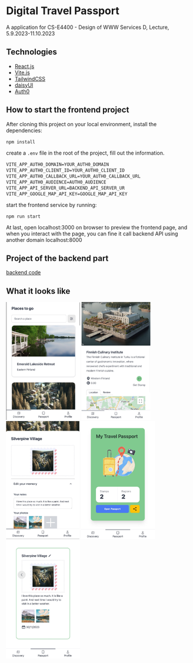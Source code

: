 # Digital Travel Passport

A application for CS-E4400 - Design of WWW Services D, Lecture, 5.9.2023-11.10.2023

## Technologies
- [React.js](https://react.dev/)
- [Vite.js](https://vitejs.dev/)
- [TailwindCSS](https://tailwindcss.com/docs/installation)
- [daisyUI](https://daisyui.com/)
- [Auth0](https://auth0.com/)

## How to start the frontend project
After cloning this project on your local environment, install the dependencies:
```
npm install
```

create a `.env` file in the root of the project, fill out the information.

```
VITE_APP_AUTH0_DOMAIN=YOUR_AUTH0_DOMAIN
VITE_APP_AUTH0_CLIENT_ID=YOUR_AUTH0_CLIENT_ID
VITE_APP_AUTH0_CALLBACK_URL=YOUR_AUTH0_CALLBACK_URL
VITE_APP_AUTH0_AUDIENCE=AUTH0_AUDIENCE
VITE_APP_API_SERVER_URL=BACKEND_API_SERVER_UR
VITE_APP_GOOGLE_MAP_API_KEY=GOOGLE_MAP_API_KEY
```


start the frontend service by running:
```
npm run start
```

At last, open localhost:3000 on browser to preview the frontend page, and when you interact with the page, you can fine it call backend API using another domain localhost:8000

## Project of the backend part
[backend code](https://github.com/jparta/DigitalPassport)

## What it looks like
<img src="./example/place.jpg" height='320px'/>
<img src="./example/placedetail.jpg" height='320px'/>
<img src="./example/stamppage.jpg" height='320px'/>
<img src="./example/passport_page.jpg" height='320px'/>
<img src="./example/passportstamp.jpg" height='320px'/>
